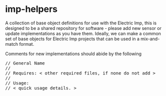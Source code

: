 imp-helpers
===========

A collection of base object definitions for use with the Electric Imp, this is designed to be a shared repository for software - please add new sensor or update implementations as you have them. Ideally, we can make a common set of base objects for Electric Imp projects that can be used in a mix-and-match format.

Comments for new implementations should abide by the following

<pre>
// General Name
//
// Requires: < other required files, if none do not add >
// 
// Usage:
// < quick usage details. >
</pre>
